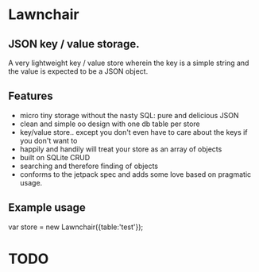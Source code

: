 Lawnchair
=========
JSON key / value storage.
---

A very lightweight key / value store wherein the key is a simple string and the value is expected to be a JSON object. 

Features
--------
- micro tiny storage without the nasty SQL: pure and delicious JSON
- clean and simple oo design with one db table per store
- key/value store.. except you don't even have to care about the keys if you don't want to
- happily and handily will treat your store as an array of objects
- built on SQLite CRUD
- searching and therefore finding of objects
- conforms to the jetpack spec and adds some love based on pragmatic usage. 


Example usage
-------------

var store = new Lawnchair({table:'test'});

TODO
====
